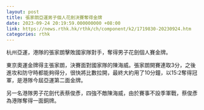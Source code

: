 ```yaml
---
layout: post
title: 張家朗亞運男子個人花劍決賽奪得金牌
date: 2023-09-24 20:19:59.000000000 +08:00
link: https://news.rthk.hk/rthk/ch/component/k2/1719830-20230924.htm
categories: rthk
---
```


杭州亞運，港隊的張家朗擊敗國家隊對手，奪得男子花劍個人賽金牌。

東京奧運金牌得主張家朗，決賽面對國家隊的陳海威。張家朗開賽連取3分，之後進攻和防守時都能夠得分，很快將比數拉開，最終大約用了10分鐘，以15:2奪得冠軍，是港隊今屆亞運第二面金牌。

另一名港隊男子花劍代表蔡俊彥，四強不敵陳海威，由於賽事不設季軍戰，蔡俊彥為港隊奪得一面銅牌。
